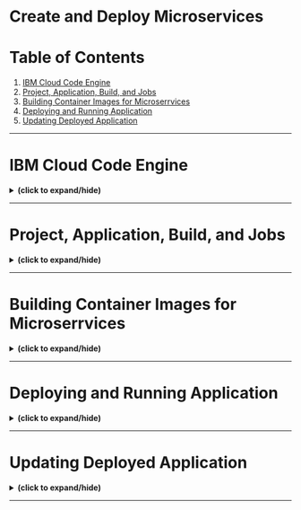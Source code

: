 # Create and Deploy Microservices

# Table of Contents
1. [IBM Cloud Code Engine](#ibm_cloud_code_engine)
2. [Project, Application, Build, and Jobs](#project_application_build_job)
3. [Building Container Images for Microserrvices](#building_container_for_microservices)
4. [Deploying and Running Application](#deploying_and_running_application)
5. [Updating Deployed Application](#update_deployed_application)

---

<a id="ibm_cloud_code_engine"></a>
# IBM Cloud Code Engine
<details close>
<summary><b>(click to expand/hide)</b></summary>
<!-- MarkdownTOC -->



<!-- /MarkdownTOC -->
</details>

---

<a id="project_application_build_job"></a>
# Project, Application, Build, and Jobs
<details close>
<summary><b>(click to expand/hide)</b></summary>
<!-- MarkdownTOC -->



<!-- /MarkdownTOC -->
</details>

---

<a id="building_container_for_microservices"></a>
# Building Container Images for Microserrvices
<details close>
<summary><b>(click to expand/hide)</b></summary>
<!-- MarkdownTOC -->



<!-- /MarkdownTOC -->
</details>

---

<a id="deploying_and_running_application"></a>
# Deploying and Running Application
<details close>
<summary><b>(click to expand/hide)</b></summary>
<!-- MarkdownTOC -->



<!-- /MarkdownTOC -->
</details>

---

<a id="update_deployed_application"></a>
# Updating Deployed Application
<details close>
<summary><b>(click to expand/hide)</b></summary>
<!-- MarkdownTOC -->



<!-- /MarkdownTOC -->
</details>

---

